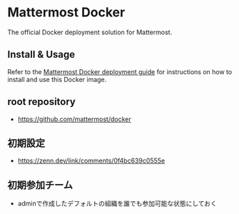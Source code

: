 # Mattermost Docker
The official Docker deployment solution for Mattermost.

## Install & Usage

Refer to the [Mattermost Docker deployment guide](https://docs.mattermost.com/install/install-docker.html) for instructions on how to install and use this Docker image.

## root repository

- <https://github.com/mattermost/docker>

## 初期設定

- <https://zenn.dev/link/comments/0f4bc639c0555e>

## 初期参加チーム

- adminで作成したデフォルトの組織を誰でも参加可能な状態にしておく